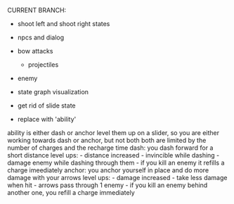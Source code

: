 CURRENT BRANCH:
  - shoot left and shoot right states

- npcs and dialog

- bow attacks
  - projectiles


- enemy

- state graph visualization

- get rid of slide state
- replace with 'ability'

ability is either dash or anchor
level them up on a slider, so you are either working towards dash or anchor, but not both
both are limited by the number of charges and the recharge time
dash:
  you dash forward for a short distance
  level ups:
    - distance increased
    - invincible while dashing
    - damage enemy while dashing through them
    - if you kill an enemy it refills a charge imeediately
anchor:
  you anchor yourself in place and do more damage with your arrows
  level ups:
    - damage increased
    - take less damage when hit
    - arrows pass through 1 enemy
    - if you kill an enemy behind another one, you refill a charge immediately
